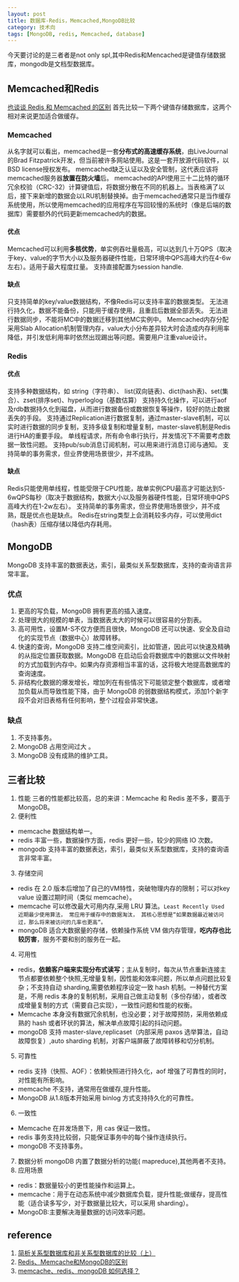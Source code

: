 ```yaml
---
layout: post
title: 数据库-Redis，Memcached,MongoDB比较
category: 技术向
tags: [MongoDB, redis, Memcached, database]
---
```


今天要讨论的是三者者是not only spl,其中Redis和Mencached是键值存储数据库，mongodb是文档型数据库。

## Memcached和Redis
[也谈谈 Redis 和 Memcached 的区别](http://blog.jobbole.com/101496/)
首先比较一下两个键值存储数据库，这两个相对来说更加适合做缓存。
### Memcached 
从名字就可以看出，memcached是一套**分布式的高速缓存系统**，由LiveJournal的Brad Fitzpatrick开发，但当前被许多网站使用。这是一套开放源代码软件，以BSD license授权发布。
memcached缺乏认证以及安全管制，这代表应该将memcached服务器**放置在防火墙**后。
memcached的API使用三十二比特的循环冗余校验（CRC-32）计算键值后，将数据分散在不同的机器上。当表格满了以后，接下来新增的数据会以LRU机制替换掉。由于memcached通常只是当作缓存系统使用，所以使用memcached的应用程序在写回较慢的系统时（像是后端的数据库）需要额外的代码更新memcached内的数据。
#### 优点
Memcached可以利用**多核优势**，单实例吞吐量极高，可以达到几十万QPS（取决于key、value的字节大小以及服务器硬件性能，日常环境中QPS高峰大约在4-6w左右）。适用于最大程度扛量。
支持直接配置为session handle.
#### 缺点
只支持简单的key/value数据结构，不像Redis可以支持丰富的数据类型。
无法进行持久化，数据不能备份，只能用于缓存使用，且重启后数据全部丢失。
无法进行数据同步，不能将MC中的数据迁移到其他MC实例中。
Memcached内存分配采用Slab Allocation机制管理内存，value大小分布差异较大时会造成内存利用率降低，并引发低利用率时依然出现踢出等问题。需要用户注重value设计。

### Redis
#### 优点
支持多种数据结构，如 string（字符串）、 list(双向链表)、dict(hash表)、set(集合）、zset(排序set)、hyperloglog（基数估算）
支持持久化操作，可以进行aof及rdb数据持久化到磁盘，从而进行数据备份或数据恢复等操作，较好的防止数据丢失的手段。
支持通过Replication进行数据复制，通过master-slave机制，可以实时进行数据的同步复制，支持多级复制和增量复制，master-slave机制是Redis进行HA的重要手段。
单线程请求，所有命令串行执行，并发情况下不需要考虑数据一致性问题。
支持pub/sub消息订阅机制，可以用来进行消息订阅与通知。
支持简单的事务需求，但业界使用场景很少，并不成熟。
#### 缺点
Redis只能使用单线程，性能受限于CPU性能，故单实例CPU最高才可能达到5-6wQPS每秒（取决于数据结构，数据大小以及服务器硬件性能，日常环境中QPS高峰大约在1-2w左右）。
支持简单的事务需求，但业界使用场景很少，并不成熟，既是优点也是缺点。
Redis在string类型上会消耗较多内存，可以使用dict（hash表）压缩存储以降低内存耗用。

## MongoDB
MongoDB 支持丰富的数据表达，索引，最类似关系型数据库，支持的查询语言非常丰富。
### 优点
1. 更高的写负载，MongoDB 拥有更高的插入速度。
2. 处理很大的规模的单表，当数据表太大的时候可以很容易的分割表。
3. 高可用性，设置M-S不仅方便而且很快，MongoDB 还可以快速、安全及自动化的实现节点（数据中心）故障转移。
4. 快速的查询，MongoDB 支持二维空间索引，比如管道，因此可以快速及精确的从指定位置获取数据。MongoDB 在启动后会将数据库中的数据以文件映射的方式加载到内存中。如果内存资源相当丰富的话，这将极大地提高数据库的查询速度。
5. 非结构化数据的爆发增长，增加列在有些情况下可能锁定整个数据库，或者增加负载从而导致性能下降，由于 MongoDB 的弱数据结构模式，添加1个新字段不会对旧表格有任何影响，整个过程会非常快速。
### 缺点
1. 不支持事务。
2. MongoDB 占用空间过大 。
3. MongoDB 没有成熟的维护工具。

## 三者比较
1. 性能
三者的性能都比较高，总的来讲：Memcache 和 Redis 差不多，要高于MongoDB。
2. 便利性
- memcache 数据结构单一。
- redis 丰富一些，数据操作方面，redis 更好一些，较少的网络 IO 次数。
- mongodb 支持丰富的数据表达，索引，最类似关系型数据库，支持的查询语言非常丰富。
3. 存储空间
- redis 在 2.0 版本后增加了自己的VM特性，突破物理内存的限制；可以对key value 设置过期时间（类似 memcache）。
- memcache 可以修改最大可用内存,采用 LRU 算法。`Least Recently Used 近期最少使用算法， 常应用于缓存中的数据淘汰， 其核心思想是“如果数据最近被访问过，那么将来被访问的几率也更高“。`
- mongoDB 适合大数据量的存储，依赖操作系统 VM 做内存管理，**吃内存也比较厉害**，服务不要和别的服务在一起。
4. 可用性
- redis，**依赖客户端来实现分布式读写**；主从复制时，每次从节点重新连接主节点都要依赖整个快照,无增量复制，因性能和效率问题，所以单点问题比较复杂；不支持自动 sharding,需要依赖程序设定一致 hash 机制。一种替代方案是，不用 redis 本身的复制机制，采用自己做主动复制（多份存储），或者改成增量复制的方式（需要自己实现），一致性问题和性能的权衡。
- Memcache 本身没有数据冗余机制，也没必要；对于故障预防，采用依赖成熟的 hash 或者环状的算法，解决单点故障引起的抖动问题。
- mongoDB 支持 master-slave,replicaset（内部采用 paxos 选举算法，自动故障恢复）,auto sharding 机制，对客户端屏蔽了故障转移和切分机制。
5. 可靠性
- redis 支持（快照、AOF）：依赖快照进行持久化，aof 增强了可靠性的同时，对性能有所影响。
- memcache 不支持，通常用在做缓存,提升性能。
- MongoDB 从1.8版本开始采用 binlog 方式支持持久化的可靠性。
6. 一致性
- Memcache 在并发场景下，用 cas 保证一致性。
- redis 事务支持比较弱，只能保证事务中的每个操作连续执行。
- mongoDB 不支持事务。
7. 数据分析
mongoDB 内置了数据分析的功能( mapreduce),其他两者不支持。
8. 应用场景
- redis：数据量较小的更性能操作和运算上。
- memcache：用于在动态系统中减少数据库负载，提升性能;做缓存，提高性能（适合读多写少，对于数据量比较大，可以采用 sharding）。
- MongoDB:主要解决海量数据的访问效率问题。

## reference
1. [简析关系型数据库和非关系型数据库的比较（上）](https://zhuanlan.zhihu.com/p/31140332)
2. [Redis、Memcache和MongoDB的区别](https://www.cnblogs.com/tuyile006/p/6382062.html)
3. [memcache、redis、mongoDB 如何选择？](https://zhuanlan.zhihu.com/p/32940868)
